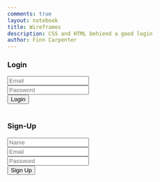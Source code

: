 ```yaml
---
comments: true
layout: notebook
title: Wireframes
description: CSS and HTML behiend a good login
author: Finn Carpenter
---
```


<div class="login-container">
    <div class="card">
        <h3>Login</h3>
        <div class="Email">
            <input id="signInEmailInput" class="input" placeholder="Email">
        </div>
        <div class="Password">
            <input id="signInPasswordInput" class="input" placeholder="Password">
        </div>
        <div class="Buttons">
            <button class="signInButton" onclick="login_user()">Login</button>
        </div>
    </div>
</div>

<br>

<div class="login-container">
    <div class="card2">
        <h3>Sign-Up</h3>
        <div class="Name">
            <input id="signUpNameInput" class="input" placeholder="Name">
        </div>
        <div class="Email">
            <input id="signUpEmailInput" class="input" placeholder="Email">
        </div>
        <div class="Password">
            <input id="signUpPasswordInput" type="password" class="input" placeholder="Password">
        </div>
        <div class="Buttons">
            <button class="signUpButton" onclick="signup_user()">Sign Up</button>
        </div>
    </div>
</div>


<script>
    function login_user() {

                // You can make a POST request here to your authentication endpoint
                

                // Comment out next line for local testing
                var url = "http://localhost:8032";
                const login_url = url + '/authenticate';
                const body = {
                    email: document.getElementById("signInEmailInput").value,
                    password: document.getElementById("signInPasswordInput").value,
                };

                console.log(JSON.stringify(body));
                const requestOptions = {
                    method: 'POST',
                    mode: 'cors',
                    cache: 'no-cache',
                    credentials: 'include',
                    body: JSON.stringify(body),
                    headers: {
                        "content-type": "application/json",
                        "Access-Control-Allow-Credentials": "true",
                        "Access-Control-Allow-Origin": "*",
                    },
                };

                // Fetch JWT
                fetch(login_url, requestOptions)
                    .then(response => {
                        if (!response.ok) {
                            const errorMsg = 'Login error: ' + response.status;
                            console.log(errorMsg);
                            return;
                        }
                        // Success!!!
                        // code for success like redirect
                });
    }

    function signup_user() {
        var requestOptions = {
            method: 'POST',
            mode: 'cors',
            cache: 'no-cache',
            credentials: 'include',
        };

        let fetchName = document.getElementById("signUpNameInput").value
        let fetchEmail = document.getElementById("signUpEmailInput").value
        let fetchPassword = document.getElementById("signUpPasswordInput").value

        fetch(`https://DEPLOYED_URL.com/api/person/post?email=${fetchEmail}&password=${fetchPassword}@123&name=${fetchName}`, requestOptions)
        .then(response => {
            if (!response.ok) {
                const errorMsg = 'Login error: ' + response.status;
                console.log(errorMsg);
                return;
            }
            // Success!!!
            // Redirect to Database location
            console.log("success")
        });
    }
    
</script>